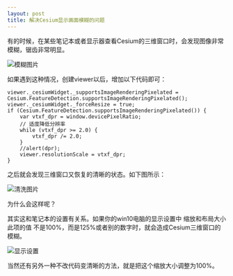```yaml
---
layout: post  
title: 解决Cesium显示画面模糊的问题  
---
```


有的时候，在某些笔记本或者显示器查看Cesium的三维窗口时，会发现图像非常模糊，锯齿非常明显。
<!-- more -->

![模糊图片](https://images.gitee.com/uploads/images/2018/0808/222029_14824194_470194.png "模糊图片.png")


如果遇到这种情况，创建viewer以后，增加以下代码即可：  
```
viewer._cesiumWidget._supportsImageRenderingPixelated = Cesium.FeatureDetection.supportsImageRenderingPixelated();
viewer._cesiumWidget._forceResize = true;
if (Cesium.FeatureDetection.supportsImageRenderingPixelated()) {
    var vtxf_dpr = window.devicePixelRatio;
    // 适度降低分辨率
    while (vtxf_dpr >= 2.0) {
        vtxf_dpr /= 2.0;
    }
    //alert(dpr);
    viewer.resolutionScale = vtxf_dpr;
}
```
之后就会发现三维窗口又恢复的清晰的状态。如下图所示：

![清洗图片](https://images.gitee.com/uploads/images/2018/0808/222157_4bb326d6_470194.png "清晰图片.png")

为什么会这样呢？

其实这和笔记本的设置有关系。如果你的win10电脑的显示设置中 缩放和布局大小 此项的值 不是100%，而是125%或者别的数字时，就会造成Cesium三维窗口的模糊。

![显示设置](https://images.gitee.com/uploads/images/2018/0808/222300_ad7eacb8_470194.png "显示设置.png")

当然还有另外一种不改代码变清晰的方法，就是把这个缩放大小调整为100%。  
